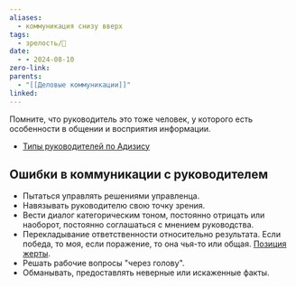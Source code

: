 ```yaml
---
aliases:
  - коммуникация снизу вверх
tags:
  - зрелость/🌱
date:
  - - 2024-08-10
zero-link: 
parents:
  - "[[Деловые коммуникации]]"
linked:
---
```

Помните, что руководитель это тоже человек, у которого есть особенности в общении и восприятия информации.

- [Типы руководителей по Адизису](Типы%20руководителей%20по%20Адизису.md)
## Ошибки в коммуникации с руководителем
- Пытаться управлять решениями управленца.
- Навязывать руководителю свою точку зрения.
- Вести диалог категорическим тоном, постоянно отрицать или наоборот, постоянно соглашаться с мнением руководства.
- Перекладывание ответственности относительно результата. Если победа, то моя, если поражение, то она чья-то или общая. [Позиция жерты](Позиция%20жерты.md).
- Решать рабочие вопросы "через голову".
- Обманывать, предоставлять неверные или искаженные факты.
